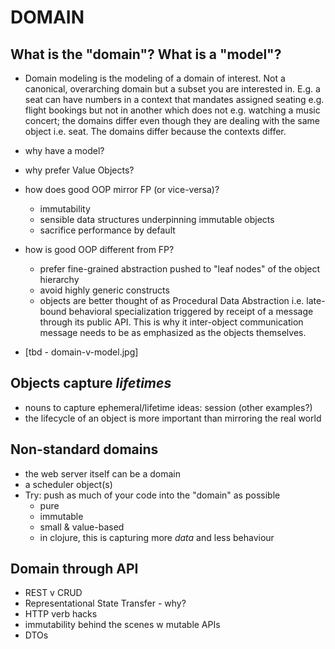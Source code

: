# DOMAIN

## What is the "domain"? What is a "model"?

- Domain modeling is the modeling of a domain of interest. Not a canonical, overarching domain but a subset
you are interested in. E.g. a seat can have numbers in a context that mandates assigned seating e.g. flight bookings
but not in another which does not e.g. watching a music concert; the domains differ even though they are dealing with
the same object i.e. seat. The domains differ because the contexts differ.
- why have a model?
- why prefer Value Objects?
- how does good OOP mirror FP (or vice-versa)?
  - immutability
  - sensible data structures underpinning immutable objects
  - sacrifice performance by default
- how is good OOP different from FP?
  - prefer fine-grained abstraction pushed to "leaf nodes" of the object hierarchy
  - avoid highly generic constructs
  - objects are better thought of as Procedural Data Abstraction i.e. late-bound behavioral specialization triggered by receipt of a message through its public API. This is why it inter-object communication message needs to be as emphasized as the objects themselves.

- [tbd - domain-v-model.jpg]

## Objects capture *lifetimes*

- nouns to capture ephemeral/lifetime ideas: session (other examples?)
- the lifecycle of an object is more important than mirroring the real world

## Non-standard domains

- the web server itself can be a domain
- a scheduler object(s)
- Try: push as much of your code into the "domain" as possible
  - pure
  - immutable
  - small & value-based
  - in clojure, this is capturing more *data* and less behaviour

## Domain through API

- REST v CRUD
- Representational State Transfer - why?
- HTTP verb hacks
- immutability behind the scenes w mutable APIs
- DTOs
